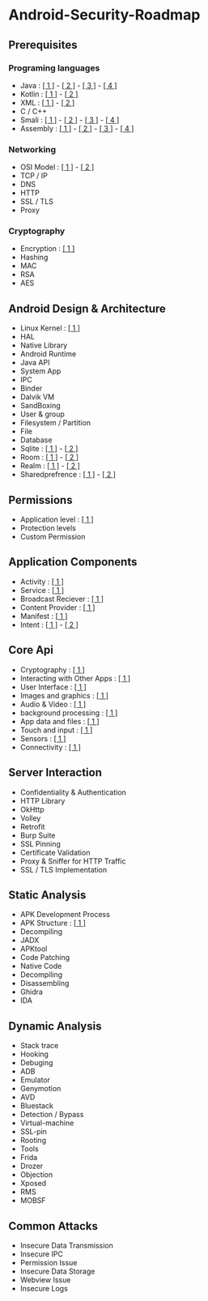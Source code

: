 # Android-Security-Roadmap

## Prerequisites

### Programing languages
- Java : [[ 1 ]](https://www.homeandlearn.co.uk/java/java.html) - [[ 2 ]](https://www.codecademy.com/learn/learn-java) - [[ 3 ]](https://www.tutorialspoint.com/java/index.htm) - [[ 4 ]](https://www.youtube.com/watch?v=eIrMbAQSU34&t=6s)
- Kotlin : [[ 1 ]](https://developer.android.com/kotlin) - [[ 2 ]](https://kotlinlang.org/docs/home.html)
- XML : [[ 1 ]](https://www.w3schools.com/xml/) - [[ 2 ]](https://www.tutorialspoint.com/xml/index.htm)
- C / C++
- Smali : [[ 1 ]](https://github.com/JesusFreke/smali) - [[ 2 ]](https://source.android.com/devices/tech/dalvik/dalvik-bytecode) - [[ 3 ]](https://programmer.help/blogs/smali-introduction-manual.html) - [[ 4 ]](https://forum.xda-developers.com/t/guide-smali-coding-guide-for-beginners.2193735/)
- Assembly :  [[ 1 ]](https://www.tutorialspoint.com/assembly_programming/index.htm) - [[ 2 ]](https://cs.lmu.edu/~ray/notes/nasmtutorial/) - [[ 3 ]](https://www.cs.virginia.edu/~evans/cs216/guides/x86.html) - [[ 4 ]](http://www.egr.unlv.edu/~ed/assembly64.pdf)


### Networking
- OSI Model : [[ 1 ]](https://www.javatpoint.com/osi-vs-tcp-ip) - [[ 2 ]](https://www.studytonight.com/computer-networks/complete-osi-model)
- TCP / IP
- DNS
- HTTP
- SSL / TLS
- Proxy


### Cryptography
- Encryption : [[ 1 ]](https://cryptohack.org/)
- Hashing
- MAC
- RSA 
- AES

## Android Design & Architecture
- Linux Kernel : [[ 1 ]](https://developer.android.com/guide/platform?hl=en)
- HAL
- Native Library
- Android Runtime
- Java API
- System App
- IPC
- Binder
- Dalvik VM
- SandBoxing
- User & group 
- Filesystem / Partition
- File
- Database
- Sqlite : [[ 1 ]](https://developer.android.com/training/data-storage/sqlite) - [[ 2 ]](https://www.sqlite.org/android)
- Room : [[ 1 ]](https://developer.android.com/training/data-storage/room) - [[ 2 ]](https://medium.com/mindorks/using-room-database-android-jetpack-675a89a0e942)
- Realm : [[ 1 ]](https://docs.mongodb.com/realm/sdk/android/) - [[ 2 ]](https://docs.mongodb.com/realm-legacy/docs/java/latest/)
- Sharedprefrence : [[ 1 ]](https://developer.android.com/training/data-storage/shared-preferences) - [[ 2 ]](https://blog.mindorks.com/android-shared-preferences-in-kotlin)


## Permissions
- Application level : [[ 1 ]](https://developer.android.com/guide/topics/permissions/overview)
- Protection levels
- Custom Permission


## Application Components
- Activity : [[ 1 ]](https://developer.android.com/guide/components/activities/intro-activities)
- Service : [[ 1 ]](https://developer.android.com/guide/components/services)
- Broadcast Reciever : [[ 1 ]](https://developer.android.com/guide/components/broadcasts)
- Content Provider : [[ 1 ]](https://developer.android.com/guide/topics/providers/content-providers)
- Manifest : [[ 1 ]](https://developer.android.com/guide/topics/manifest/manifest-intro)
- Intent : [[ 1 ]](https://developer.android.com/guide/components/intents-filters) - [[ 2 ]](https://blog.mindorks.com/what-are-intents-in-android)


## Core Api 
- Cryptography : [[ 1 ]](https://developer.android.com/guide/topics/security/cryptography?hl=en)
- Interacting with Other Apps : [[ 1 ]](https://developer.android.com/training/basics/intents)
- User Interface : [[ 1 ]](https://developer.android.com/guide/topics/ui)
- Images and graphics : [[ 1 ]](https://developer.android.com/guide/topics/graphics)
- Audio & Video : [[ 1 ]](https://developer.android.com/guide/topics/media)
- background processing : [[ 1 ]](https://developer.android.com/guide/background)
- App data and files : [[ 1 ]](https://developer.android.com/guide/topics/data)
- Touch and input : [[ 1 ]](https://developer.android.com/guide/input)
- Sensors : [[ 1 ]](https://developer.android.com/guide/topics/sensors)
- Connectivity : [[ 1 ]](https://developer.android.com/guide/topics/connectivity)


## Server Interaction
- Confidentiality & Authentication
- HTTP Library
- OkHttp
- Volley
- Retrofit
- Burp Suite
- SSL Pinning
- Certificate Validation
- Proxy & Sniffer for HTTP Traffic
- SSL / TLS Implementation


## Static Analysis
- APK Development Process
- APK Structure : [[ 1 ]](https://developer.android.com/studio/projects)
- Decompiling
- JADX
- APKtool
- Code Patching
- Native Code
- Decompiling
- Disassembling
- Ghidra
- IDA


## Dynamic Analysis
- Stack trace
- Hooking
- Debuging
- ADB
- Emulator
- Genymotion
- AVD
- Bluestack
- Detection / Bypass
- Virtual-machine
- SSL-pin
- Rooting
- Tools
- Frida
- Drozer
- Objection
- Xposed 
- RMS
- MOBSF


## Common Attacks 
- Insecure Data Transmission
- Insecure IPC 
- Permission Issue
- Insecure Data Storage
- Webview Issue
- Insecure Logs
